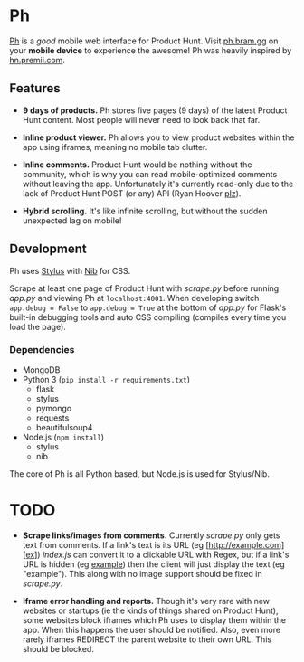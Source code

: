 # Ph

[Ph][ph] is a *good* mobile web interface for Product Hunt. Visit
[ph.bram.gg][ph] on your **mobile device** to experience the awesome! Ph was
heavily inspired by [hn.premii.com][hn].


## Features

- **9 days of products.** Ph stores five pages (9 days) of the latest Product
Hunt content. Most people will never need to look back that far.

- **Inline product viewer.** Ph allows you to view product websites within the
app using iframes, meaning no mobile tab clutter.

- **Inline comments.** Product Hunt would be nothing without the community,
which is why you can read mobile-optimized comments without leaving the app.
Unfortunately it's currently read-only due to the lack of Product Hunt POST (or
any) API (Ryan Hoover [plz][api plz]).

- **Hybrid scrolling.** It's like infinite scrolling, but without the sudden
unexpected lag on mobile!


## Development

Ph uses [Stylus][stylus] with [Nib][nib] for CSS.

Scrape at least one page of Product Hunt with *scrape.py* before running
*app.py* and viewing Ph at `localhost:4001`. When developing switch
`app.debug = False` to `app.debug = True` at the bottom of *app.py* for
Flask's built-in debugging tools and auto CSS compiling (compiles every time
you load the page).

### Dependencies

- MongoDB
- Python 3 (`pip install -r requirements.txt`)
  - flask
  - stylus
  - pymongo
  - requests
  - beautifulsoup4
- Node.js (`npm install`)
  - stylus
  - nib

The core of Ph is all Python based, but Node.js is used for Stylus/Nib.


# TODO

- **Scrape links/images from comments.** Currently *scrape.py* only gets text
from comments. If a link's text is its URL (eg [http://example.com][ex])
*index.js* can convert it to a clickable URL with Regex, but if a link's URL is
hidden (eg [example][ex]) then the client will just display the text (eg
"example"). This along with no image support should be fixed in *scrape.py*.

- **Iframe error handling and reports.** Though it's very rare with new
websites or startups (ie the kinds of things shared on Product Hunt), some
websites block iframes which Ph uses to display them within the app. When this
happens the user should be notified. Also, even more rarely iframes REDIRECT
the parent website to their own URL. This should be blocked.


[ph]: http://ph.bram.gg
[hn]: http://hn.premii.com
[api plz]: https://twitter.com/intent/tweet?text=%40rrhoover+Product+Hunt+api+plz+ty
[stylus]: https://learnboost.github.io/stylus/
[nib]: https://visionmedia.github.io/nib/
[ex]: http://example.com
[screenshot]: promo/android-screenshot.png
